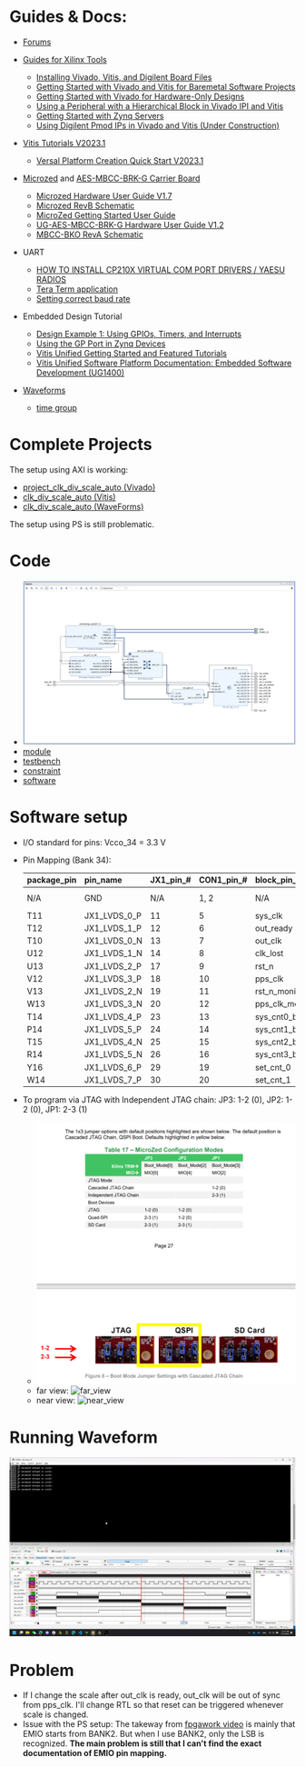 
# Guides & Docs:
- [Forums](https://support.xilinx.com/s/topiccatalog?language=en_US&t=1719428356954)

- [Guides for Xilinx Tools](https://digilent.com/reference/programmable-logic/guides/start)
  - [Installing Vivado, Vitis, and Digilent Board Files](https://digilent.com/reference/programmable-logic/guides/installing-vivado-and-vitis)
  - [Getting Started with Vivado and Vitis for Baremetal Software Projects](https://digilent.com/reference/programmable-logic/guides/getting-started-with-ipi)
  - [Getting Started with Vivado for Hardware-Only Designs](https://digilent.com/reference/programmable-logic/guides/getting-started-with-vivado)
  - [Using a Peripheral with a Hierarchical Block in Vivado IPI and Vitis](https://digilent.com/reference/programmable-logic/guides/hierarchical-blocks)
  - [Getting Started with Zynq Servers](https://digilent.com/reference/programmable-logic/guides/zynq-servers)
  - [Using Digilent Pmod IPs in Vivado and Vitis (Under Construction)](https://digilent.com/reference/programmable-logic/guides/getting-started-with-pmod-ips)

- [Vitis Tutorials V2023.1](https://github.com/Xilinx/Vitis-Tutorials/tree/2023.1)
  - [Versal Platform Creation Quick Start V2023.1](https://github.com/Xilinx/Vitis-Tutorials/tree/2023.1/Getting_Started/Vitis_Platform)

- [Microzed](https://www.avnet.com/wps/portal/us/products/avnet-boards/avnet-board-families/microzed/microzed-board-family/) and [AES-MBCC-BRK-G Carrier Board](https://www.avnet.com/shop/us/products/avnet-engineering-services/aes-mbcc-brk-g-3074457345635221620/)
  - [Microzed Hardware User Guide V1.7](https://www.avnet.com/wps/wcm/connect/onesite/58eaef36-f0b2-4dd4-8440-540bdc2acd3d/5276-MicroZed-HW-UG-v1-7-V1.pdf?MOD=AJPERES&CACHEID=ROOTWORKSPACE.Z18_NA5A1I41L0ICD0ABNDMDDG0000-58eaef36-f0b2-4dd4-8440-540bdc2acd3d-nDjezWU)
  - [Microzed RevB Schematic](https://www.avnet.com/wps/wcm/connect/onesite/a597668b-80fc-4d8f-b46b-78a2949179fa/MicroZed_RevB_Schematic_130617_0.pdf?MOD=AJPERES&CACHEID=ROOTWORKSPACE.Z18_NA5A1I41L0ICD0ABNDMDDG0000-a597668b-80fc-4d8f-b46b-78a2949179fa-nDjikUA)
  - [MicroZed Getting Started User Guide](https://www.avnet.com/opasdata/d120001/medias/docus/4/Avnet-MicroZed-Getting-Started-EN-User-Guide.pdf)
  - [UG-AES-MBCC-BRK-G Hardware User Guide V1.2](https://www.avnet.com/opasdata/d120001/medias/docus/178/UG-AES-MBCC-BRK-G-V1_2.pdf)
  - [MBCC-BKO RevA Schematic](https://www.avnet.com/opasdata/d120001/medias/docus/58/AES-MBCC-BRK-G_RevA_Schematic_131114.pdf)

- UART
  - [HOW TO INSTALL CP210X VIRTUAL COM PORT DRIVERS / YAESU RADIOS](https://youtu.be/vuYs4A_kcsg?feature=shared)
  - [Tera Term application](https://github.com/TeraTermProject/teraterm/releases/tag/v5.2)
  - [Setting correct baud rate](https://support.xilinx.com/s/feed/0D54U00008VPpkRSAT?language=en_US)
  
- Embedded Design Tutorial
  - [Design Example 1: Using GPIOs, Timers, and Interrupts](https://xilinx.github.io/Embedded-Design-Tutorials/docs/2021.1/build/html/docs/Introduction/ZynqMPSoC-EDT/7-design1-using-gpio-timer-interrupts.html)
  - [Using the GP Port in Zynq Devices](https://xilinx.github.io/Embedded-Design-Tutorials/docs/2021.1/build/html/docs/Introduction/Zynq7000-EDT/5-using-gp-port-zynq.html)
  - [Vitis Unified Getting Started and Featured Tutorials](https://support.xilinx.com/s/question/0D54U0000889tzVSAQ/vitis-unified-getting-started-and-featured-tutorials)
  - [Vitis Unified Software Platform Documentation: Embedded Software Development (UG1400)](https://docs.amd.com/r/2023.1-English/ug1400-vitis-embedded/Getting-Started-with-Vitis)
- [Waveforms](https://digilent.com/reference/software/waveforms/waveforms-3/reference-manual)
  - [time group](https://digilent.com/reference/software/waveforms/waveforms-3/reference-manual#time_group)

# Complete Projects
The setup using AXI is working:
- [project_clk_div_scale_auto (Vivado)](https://drive.google.com/drive/folders/1vkaxamBbWyCxDWIcu4RDNkx8ieC-f-M_?usp=drive_link)
- [clk_div_scale_auto (Vitis)](https://drive.google.com/drive/folders/1Xe1Gqwh48aInEfbvtmlU4EJX8Dp-QmZc?usp=drive_link)
- [clk_div_scale_auto (WaveForms)]()

The setup using PS is still problematic.
# Code
- ![clk_div_scale_auto_block](clk_div_scale_auto_block.png)
- [module](./src_scale_auto_axi/clk_div_top.vhd)
- [testbench](./src_scale_auto_axi/clk_div_top_tb.vhd)
- [constraint](./src_scale_auto_axi/clk_div.xdc)
- [software](./src_scale_auto_axi/helloworld.c)

# Software setup
- I/O standard for pins: Vcco_34 = 3.3 V

- Pin Mapping (Bank 34):

  | package_pin | pin_name | JX1_pin_# | CON1_pin_# | block_pin_name | DIO_# |
  | - | - | - | - | - | - |
  | N/A | GND | N/A | 1, 2 | N/A | GND, GND |
  | T11 | JX1_LVDS_0_P | 11 | 5 | sys_clk | 0 |
  | T12 | JX1_LVDS_1_P | 12 | 6 | out_ready | 1 |
  | T10 | JX1_LVDS_0_N | 13 | 7 | out_clk | 2 |
  | U12 | JX1_LVDS_1_N | 14 | 8 | clk_lost | 3 |
  | U13 | JX1_LVDS_2_P | 17 | 9 | rst_n | W1 |
  | V12 | JX1_LVDS_3_P | 18 | 10 | pps_clk | W2 |
  | V13 | JX1_LVDS_2_N | 19 | 11 | rst_n_monitor | 4 |
  | W13 | JX1_LVDS_3_N | 20 | 12 | pps_clk_monitor | 13 |
  | T14 | JX1_LVDS_4_P | 23 | 13 | sys_cnt0_bit | 6 |
  | P14 | JX1_LVDS_5_P | 24 | 14 | sys_cnt1_bit | 7 |
  | T15 | JX1_LVDS_4_N | 25 | 15 | sys_cnt2_bit | 8 |
  | R14 | JX1_LVDS_5_N | 26 | 16 | sys_cnt3_bit | 9 |
  | Y16 | JX1_LVDS_6_P | 29 | 19 | set_cnt_0 | 10 |
  | W14 | JX1_LVDS_7_P | 30 | 20 | set_cnt_1 | 11 |

- To program via JTAG with Independent JTAG chain: JP3: 1-2 (0), JP2: 1-2 (0), JP1: 2-3 (1)
  - ![boot modes](./Notes/boot_modes.png)
  - far view: ![far_view](./far_view.jpg)
  - near view: ![near_view](./near_view.jpg)

# Running Waveform
![5scale](5scale.png)

# Problem
- If I change the scale after out_clk is ready, out_clk will be out of sync from pps_clk. I'll change RTL so that reset can be triggered whenever scale is changed.
- Issue with the PS setup: The takeway from [fpgawork video](https://modsio.slack.com/archives/D06H8EWELQM/p1721239598732549) is mainly that EMIO starts from BANK2. But when I use BANK2, only the LSB is recognized. **The main problem is still that I can't find the exact documentation of EMIO pin mapping.**